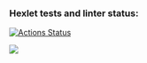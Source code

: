 ### Hexlet tests and linter status:
[![Actions Status](https://github.com/aimark/fullstack-javascript-project-46/workflows/hexlet-check/badge.svg)](https://github.com/aimark/fullstack-javascript-project-46/actions)

<a href="https://codeclimate.com/github/aimark/fullstack-javascript-project-46/test_coverage"><img src="https://api.codeclimate.com/v1/badges/e352b51931ae73e18dce/test_coverage" /></a>
